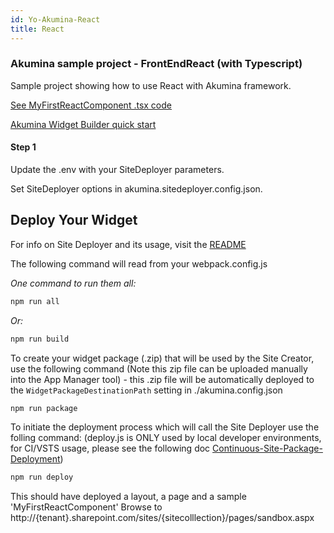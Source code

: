 ```yaml
---
id: Yo-Akumina-React
title: React
---
```


### Akumina sample project - FrontEndReact (with Typescript)

Sample project showing how to use React with Akumina framework.

[See MyFirstReactComponent .tsx code](https://github.com/akumina/AkuminaDev/tree/master/FrontEndReact/src/js/widgets/MyFirstReactComponent/js/widgets/MyFirstReactComponent.tsx)


[Akumina Widget Builder quick start](/docs/Akumina-Widget-Builder)

#### Step 1

Update the .env with your SiteDeployer parameters.

Set SiteDeployer options in akumina.sitedeployer.config.json.

## Deploy Your Widget

For info on Site Deployer and its usage, visit the [README](https://github.com/akumina/AkuminaDev/blob/master/SiteDeployer/README.md)

The following command will read from your webpack.config.js

*One command to run them all:*

```bash
npm run all
```
*Or:*

```bash
npm run build
```
To create your widget package (.zip) that will be used by the Site Creator, use the following command (Note this zip file can be uploaded manually into the App Manager tool) - this .zip file will be automatically deployed to the `WidgetPackageDestinationPath` setting in ./akumina.config.json

```bash
npm run package
```

To initiate the deployment process which will call the Site Deployer use the folling command:
(deploy.js is ONLY used by local developer environments, for CI/VSTS usage, please see the following doc [Continuous-Site-Package-Deployment](https://github.com/akumina/AkuminaTraining/wiki/Site-Deployer:-Continuous-Site-Package-Deployment-via-a-console-app))

```bash
npm run deploy 
```

This should have deployed a layout, a page and a sample 'MyFirstReactComponent'
Browse to http://{tenant}.sharepoint.com/sites/{sitecolllection}/pages/sandbox.aspx